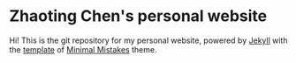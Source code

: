# Zhaoting Chen's personal website

Hi! This is the git repository for my personal website, powered by [Jekyll](https://jekyllrb.com/) with the [template](https://github.com/mmistakes/mm-github-pages-starter) of [Minimal Mistakes](https://github.com/mmistakes/minimal-mistakes) theme.
